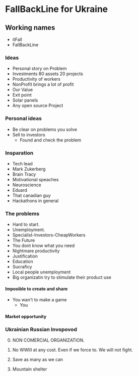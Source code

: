 # FallBackLine for Ukraine


## Working names

- itFall
- FallBackLine


### Ideas 

- Personal story on Problem
- Investments 80 assets 20 projects
- Productivity of workers
- NonProfit brings a lot of profit
- Our Value
- Exit point
- Solar panels 
- Any open source Project

### Personal ideas

- Be clear on problems you solve
- Sell to investors
    - Found and check the problem

### Insparation 

- Tech lead
- Mark Zukerberg
- Brain Tracy
- Motivational speaches
- Neuroscience
- Eduard
- That canadian guy 
- Hackathons in general



### The problems

- Hard to start.
- Unemployment.
- Specialist-Investors-CheapWorkers
- The Future
- You dont know  what you need
- Nightmare productivity
- Justification 
- Education 
- Sucraficy
- Local people unemployment
- Big organizatin try to stimulate their product use

#### Imposible to create and share

- You wan't to make a game
    - You 
#### Market opportunity
	
### Ukrainian Russian Invopovod
0. NON COMERCIAL ORGANIZATION.

0. No WWIII at any cost.
	Even if we force to. We will not fight. 
1. Save as many as we can
2. Mountain shelter 


